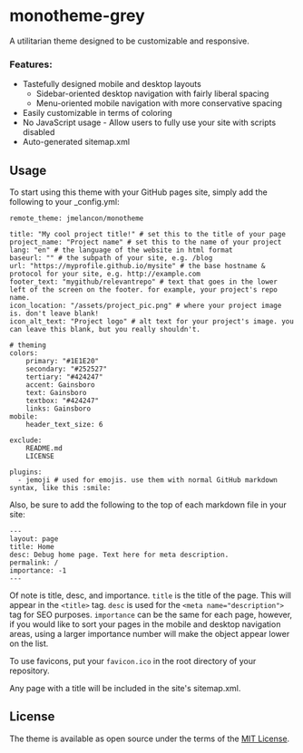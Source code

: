 # monotheme-grey

A utilitarian theme designed to be customizable and responsive.

### Features:
- Tastefully designed mobile and desktop layouts
  - Sidebar-oriented desktop navigation with fairly liberal spacing
  - Menu-oriented mobile navigation with more conservative spacing
- Easily customizable in terms of coloring
- No JavaScript usage - Allow users to fully use your site with scripts disabled
- Auto-generated sitemap.xml

## Usage

To start using this theme with your GitHub pages site, simply add the following to your _config.yml:

```
remote_theme: jmelancon/monotheme

title: "My cool project title!" # set this to the title of your page
project_name: "Project name" # set this to the name of your project
lang: "en" # the language of the website in html format
baseurl: "" # the subpath of your site, e.g. /blog
url: "https://myprofile.github.io/mysite" # the base hostname & protocol for your site, e.g. http://example.com
footer_text: "mygithub/relevantrepo" # text that goes in the lower left of the screen on the footer. for example, your project's repo name.
icon_location: "/assets/project_pic.png" # where your project image is. don't leave blank!
icon_alt_text: "Project logo" # alt text for your project's image. you can leave this blank, but you really shouldn't.

# theming
colors:
    primary: "#1E1E20"
    secondary: "#252527"
    tertiary: "#424247"
    accent: Gainsboro
    text: Gainsboro
    textbox: "#424247"
    links: Gainsboro
mobile:
    header_text_size: 6

exclude:
    README.md
    LICENSE

plugins:
  - jemoji # used for emojis. use them with normal GitHub markdown syntax, like this :smile:
```

Also, be sure to add the following to the top of each markdown file in your site:

```
---
layout: page
title: Home
desc: Debug home page. Text here for meta description.
permalink: /
importance: -1
---
```

Of note is title, desc, and importance. `title` is the title of the page. This will appear in the `<title>` tag. `desc` is used for the `<meta name="description">` tag for SEO purposes. `importance` can be the same for each page, however, if you would like to sort your pages in the mobile and desktop navigation areas, using a larger importance number will make the object appear lower on the list.  

To use favicons, put your ```favicon.ico``` in the root directory of your repository.

Any page with a title will be included in the site's sitemap.xml.

## License

The theme is available as open source under the terms of the [MIT License](https://opensource.org/licenses/MIT).


